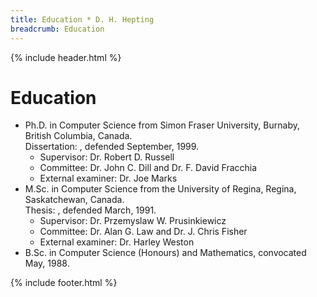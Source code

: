 ```yaml
---
title: Education * D. H. Hepting
breadcrumb: Education
---
```

{% include header.html %}

<h1>
	Education
</h1>
		<ul>
			<li>
				Ph.D. in Computer Science from Simon Fraser University, 
				Burnaby, British Columbia, Canada.<br />
				Dissertation: 
				<!--
				<a href="../research/scholarly.html#1999-12-T-NewParadigm">
					A New Paradigm for Exploration in Computer-aided Visualization
				</a>-->, 
				defended September, 1999.<br />
				<ul>
					<li>Supervisor: Dr. Robert D. Russell</li>
					<li>Committee: Dr. John C. Dill and Dr. F. David Fracchia</li>
					<li>External examiner: Dr. Joe Marks</li>
				</ul>
			</li>
			<li>
				M.Sc. in Computer Science from the University of Regina,
				Regina, Saskatchewan, Canada.<br />
				Thesis: 
				<!--
				<a href="../research/scholarly.html#1991-03-T-ApproxVisIFS">
					Approximation and Visualization of Sets Defined by Iterated Function Systems
				</a>-->, 
				defended March, 1991.<br />
				<ul>
					<li>Supervisor: Dr. Przemyslaw W. Prusinkiewicz</li>
					<li>Committee: Dr. Alan G. Law and Dr. J. Chris Fisher</li>
					<li>External examiner: Dr. Harley Weston</li>
				</ul>
			</li>
			<li>
				B.Sc. in Computer Science (Honours) and Mathematics, convocated May, 1988.
			</li>
		</ul>
{% include footer.html %}
